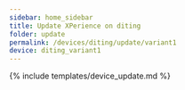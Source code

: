 ```yaml
---
sidebar: home_sidebar
title: Update XPerience on diting
folder: update
permalink: /devices/diting/update/variant1
device: diting_variant1
---
```

{% include templates/device_update.md %}
